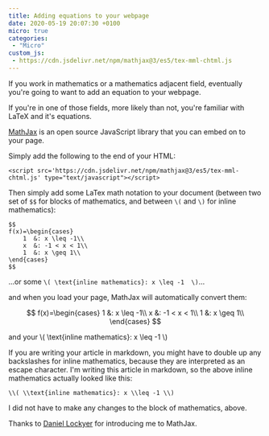 ```yaml
---
title: Adding equations to your webpage
date: 2020-05-19 20:07:30 +0100
micro: true
categories:
 - "Micro"
custom_js:
 - https://cdn.jsdelivr.net/npm/mathjax@3/es5/tex-mml-chtml.js
---
```

If you work in mathematics or a mathematics adjacent field, eventually you're going to want to add an equation to your webpage.

If you're in one of those fields, more likely than not, you're familiar with LaTeX and it's equations.

[MathJax](https://github.com/mathjax/MathJax) is an open source JavaScript library that you can embed on to your page.

Simply add the following to the end of your HTML:

```
<script src='https://cdn.jsdelivr.net/npm/mathjax@3/es5/tex-mml-chtml.js' type="text/javascript"></script>
```

Then simply add some LaTex math notation to your document (between two set of `$$` for blocks of mathematics, and between `\(` and `\)` for inline mathematics):

```
$$
f(x)=\begin{cases}
    1  &: x \leq -1\\
    x  &: -1 < x < 1\\
    1  &: x \geq 1\\
\end{cases}
$$
```

...or some `\( \text{inline mathematics}: x \leq -1  \)`...

and when you load your page, MathJax will automatically convert them:

$$
f(x)=\begin{cases}
    1  &: x \leq -1\\
    x  &: -1 < x < 1\\
    1  &: x \geq 1\\
\end{cases}
$$

and your \\( \\text{inline mathematics}: x \\leq -1 \\)

If you are writing your article in markdown, you might have to double up any backslashes for inline mathematics, because they are interpreted as an escape character. I'm writing this article in markdown, so the above inline mathematics actually looked like this:

```
\\( \\text{inline mathematics}: x \\leq -1 \\)
```

I did not have to make any changes to the block of mathematics, above.

Thanks to <a href="https://daniellockyer.com/" class="no-cta">Daniel Lockyer</a> for introducing me to MathJax.